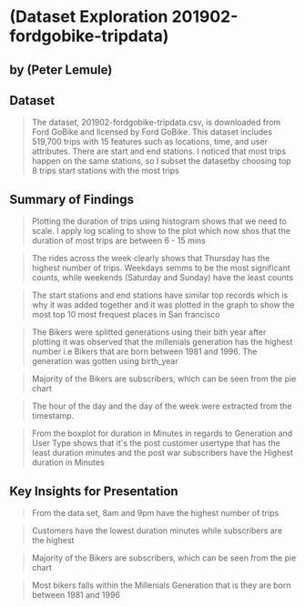 # (Dataset Exploration 201902-fordgobike-tripdata)
## by (Peter Lemule)


## Dataset

> The dataset, 201902-fordgobike-tripdata.csv, is downloaded from Ford GoBike and licensed by Ford GoBike. This dataset includes 519,700 trips with 15 features such as locations, time, and user attributes. There are start and end stations. I noticed that most trips happen on the same stations, so I subset the datasetby choosing top 8 trips start stations with the most trips



## Summary of Findings

> Plotting the duration of trips using histogram shows that we need to scale. I apply log scaling to show to the plot which now shos that the duration of most trips are between 6 - 15 mins


> The rides across the week clearly shows that Thursday has the highest number of trips. Weekdays semms to be the most significant counts, while weekends (Saturday and Sunday) have the least counts

> The start stations and end stations have similar top records which is why it was added together and it was plotted in the graph to show the most top 10 most frequest places in San francisco

>The Bikers were splitted generations using their bith year after plotting it was observed that the millenials generation has the highest number i.e Bikers that are born between 1981 and 1996. The generation was gotten using birth_year

>Majority of the Bikers are subscribers, which can be seen from the  pie chart

>The hour of the day and the day of the week were extracted from the timestamp.

>From the boxplot for duration in Minutes in regards to Generation and User Type shows that it's the post customer usertype that has the least duration minutes and the post war subscribers have the Highest duration in Minutes

## Key Insights for Presentation

> From the data set, 8am and 9pm have the highest number of trips

> Customers have the lowest duration minutes while subscribers are the highest

> Majority of the Bikers are subscribers, which can be seen from the  pie chart

> Most bikers falls within the Millenials Generation that is they are born between 1981 and 1996